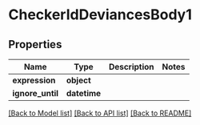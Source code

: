 # CheckerIdDeviancesBody1

## Properties
Name | Type | Description | Notes
------------ | ------------- | ------------- | -------------
**expression** | **object** |  | 
**ignore_until** | **datetime** |  | 

[[Back to Model list]](../README.md#documentation-for-models) [[Back to API list]](../README.md#documentation-for-api-endpoints) [[Back to README]](../README.md)

